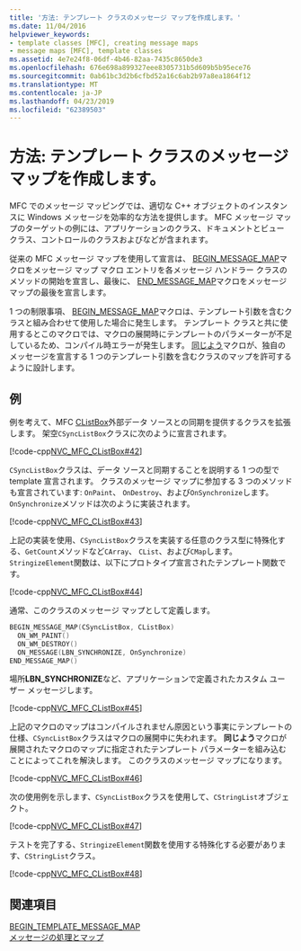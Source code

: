 ```yaml
---
title: '方法: テンプレート クラスのメッセージ マップを作成します。'
ms.date: 11/04/2016
helpviewer_keywords:
- template classes [MFC], creating message maps
- message maps [MFC], template classes
ms.assetid: 4e7e24f8-06df-4b46-82aa-7435c8650de3
ms.openlocfilehash: 676e698a899327eee8305731b5d609b5b95ece76
ms.sourcegitcommit: 0ab61bc3d2b6cfbd52a16c6ab2b97a8ea1864f12
ms.translationtype: MT
ms.contentlocale: ja-JP
ms.lasthandoff: 04/23/2019
ms.locfileid: "62389503"
---
```

# <a name="how-to-create-a-message-map-for-a-template-class"></a>方法: テンプレート クラスのメッセージ マップを作成します。

MFC でのメッセージ マッピングでは、適切な C++ オブジェクトのインスタンスに Windows メッセージを効率的な方法を提供します。 MFC メッセージ マップのターゲットの例には、アプリケーションのクラス、ドキュメントとビュー クラス、コントロールのクラスおよびなどが含まれます。

従来の MFC メッセージ マップを使用して宣言は、 [BEGIN_MESSAGE_MAP](reference/message-map-macros-mfc.md#begin_message_map)マクロをメッセージ マップ マクロ エントリを各メッセージ ハンドラー クラスのメソッドの開始を宣言し、最後に、 [END_MESSAGE_MAP](reference/message-map-macros-mfc.md#end_message_map)マクロをメッセージ マップの最後を宣言します。

1 つの制限事項、 [BEGIN_MESSAGE_MAP](reference/message-map-macros-mfc.md#begin_message_map)マクロは、テンプレート引数を含むクラスと組み合わせて使用した場合に発生します。 テンプレート クラスと共に使用するとこのマクロでは、マクロの展開時にテンプレートのパラメーターが不足しているため、コンパイル時エラーが発生します。 [同じよう](reference/message-map-macros-mfc.md#begin_template_message_map)マクロが、独自のメッセージを宣言する 1 つのテンプレート引数を含むクラスのマップを許可するように設計します。

## <a name="example"></a>例

例を考えて、MFC [CListBox](../mfc/reference/clistbox-class.md)外部データ ソースとの同期を提供するクラスを拡張します。 架空`CSyncListBox`クラスに次のように宣言されます。

[!code-cpp[NVC_MFC_CListBox#42](../mfc/codesnippet/cpp/how-to-create-a-message-map-for-a-template-class_1.h)]

`CSyncListBox`クラスは、データ ソースと同期することを説明する 1 つの型で template 宣言されます。 クラスのメッセージ マップに参加する 3 つのメソッドも宣言されています: `OnPaint`、 `OnDestroy`、および`OnSynchronize`します。 `OnSynchronize`メソッドは次のように実装されます。

[!code-cpp[NVC_MFC_CListBox#43](../mfc/codesnippet/cpp/how-to-create-a-message-map-for-a-template-class_2.cpp)]

上記の実装を使用、`CSyncListBox`クラスを実装する任意のクラス型に特殊化する、`GetCount`メソッドなど`CArray`、 `CList`、および`CMap`します。 `StringizeElement`関数は、以下にプロトタイプ宣言されたテンプレート関数です。

[!code-cpp[NVC_MFC_CListBox#44](../mfc/codesnippet/cpp/how-to-create-a-message-map-for-a-template-class_3.cpp)]

通常、このクラスのメッセージ マップとして定義します。

```cpp
BEGIN_MESSAGE_MAP(CSyncListBox, CListBox)
  ON_WM_PAINT()
  ON_WM_DESTROY()
  ON_MESSAGE(LBN_SYNCHRONIZE, OnSynchronize)
END_MESSAGE_MAP()
```

場所**LBN_SYNCHRONIZE**など、アプリケーションで定義されたカスタム ユーザー メッセージします。

[!code-cpp[NVC_MFC_CListBox#45](../mfc/codesnippet/cpp/how-to-create-a-message-map-for-a-template-class_4.cpp)]

上記のマクロのマップはコンパイルされません原因という事実にテンプレートの仕様、`CSyncListBox`クラスはマクロの展開中に失われます。 **同じよう**マクロが展開されたマクロのマップに指定されたテンプレート パラメーターを組み込むことによってこれを解決します。 このクラスのメッセージ マップになります。

[!code-cpp[NVC_MFC_CListBox#46](../mfc/codesnippet/cpp/how-to-create-a-message-map-for-a-template-class_5.cpp)]

次の使用例を示します、`CSyncListBox`クラスを使用して、`CStringList`オブジェクト。

[!code-cpp[NVC_MFC_CListBox#47](../mfc/codesnippet/cpp/how-to-create-a-message-map-for-a-template-class_6.cpp)]

テストを完了する、`StringizeElement`関数を使用する特殊化する必要があります、`CStringList`クラス。

[!code-cpp[NVC_MFC_CListBox#48](../mfc/codesnippet/cpp/how-to-create-a-message-map-for-a-template-class_7.cpp)]

## <a name="see-also"></a>関連項目

[BEGIN_TEMPLATE_MESSAGE_MAP](reference/message-map-macros-mfc.md#begin_template_message_map)<br/>
[メッセージの処理とマップ](../mfc/message-handling-and-mapping.md)
